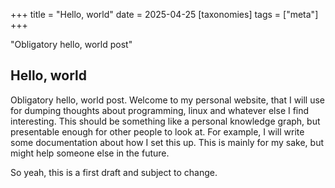 
+++
title = "Hello, world"
date = 2025-04-25
[taxonomies]
tags = ["meta"]
+++

"Obligatory hello, world post" <!-- more -->

## Hello, world

Obligatory hello, world post. Welcome to my personal website, that I will use for dumping thoughts about programming, linux and whatever else I find interesting. This should be something like a personal knowledge graph, but presentable enough for other people to look at. For example, I will write some documentation about how I set this up. This is mainly for my sake, but might help someone else in the future.

So yeah, this is a first draft and subject to change. 
